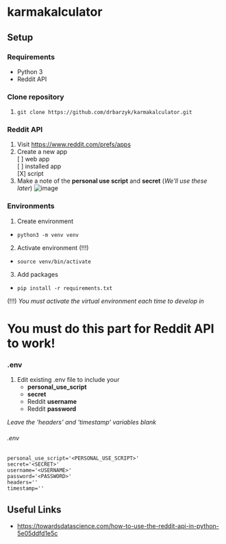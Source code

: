 # karmakalculator

## Setup

### Requirements
- Python 3
- Reddit API

### Clone repository
1. `git clone https://github.com/drbarzyk/karmakalculator.git`

### Reddit API

1. Visit https://www.reddit.com/prefs/apps
2. Create a new app  
    [ ] web app  
    [ ] installed app  
    [X] script  
4. Make a note of the **personal use script** and **secret** (*We'll use these later*)
    ![image](https://user-images.githubusercontent.com/33323497/164302660-c75507a1-144a-4dd2-a7a3-9ebe312d8741.png)

### Environments

1. Create environment  
- `python3 -m venv venv`  

2. Activate environment (!!!)  
- `source venv/bin/activate`  

3. Add packages  
- `pip install -r requirements.txt`  

(!!!) *You must activate the virtual environment each time to develop in*  


# __You must do this part for Reddit API to work!__
### .env

1. Edit existing .env file to include your  
    - **personal_use_script**
    - **secret**
    - Reddit **username**
    - Reddit **password**  

*Leave the 'headers' and 'timestamp' variables blank*  
###### .env
    personal_use_script='<PERSONAL_USE_SCRIPT>'  
    secret='<SECRET>'  
    username='<USERNAME>'  
    password='<PASSWORD>'  
    headers=''  
    timestamp=''   
  
 ## Useful Links
- https://towardsdatascience.com/how-to-use-the-reddit-api-in-python-5e05ddfd1e5c
